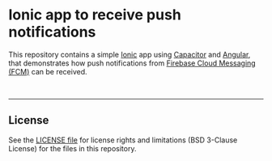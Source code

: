 # Ionic app to receive push notifications #

This repository contains a simple [Ionic](https://ionicframework.com/) app using [Capacitor](https://capacitorjs.com/) and [Angular](https://angular.io/), that demonstrates how push notifications from [Firebase Cloud Messaging (FCM)](https://firebase.google.com/docs/cloud-messaging/) can be received.

<br>

----

## License ##

See the [LICENSE file](LICENSE.md) for license rights and limitations (BSD 3-Clause License) for the files in this repository.

<br>
